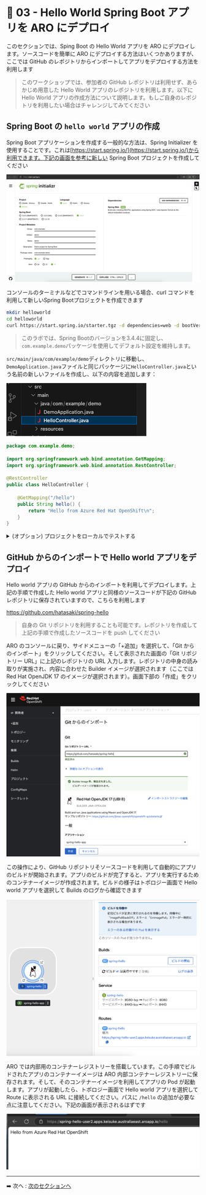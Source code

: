 # :rocket: 03 - Hello World Spring Boot アプリを ARO にデプロイ

このセクションでは、Sping Boot の Hello World アプリを ARO にデプロイします。ソースコードを簡単に ARO にデプロイする方法はいくつかありますが、ここでは GitHub のレポジトリからインポートしてアプリをデプロイする方法を利用します
> このワークショップでは、参加者の GitHub レポジトリは利用せず、あらかじめ用意した Hello World アプリのレポジトリを利用します。以下に Hello World アプリの作成方法について説明します。もしご自身のレポジトリを利用したい場合はチャレンジしてみてください

## Spring Boot の `hello world` アプリの作成

Spring Boot アプリケーションを作成する一般的な方法は、Spring Initializer を使用することです。これは[https://start.spring.io/](https://start.spring.io/)から利用できます。下記の画面を参考に新しい Spring Boot プロジェクトを作成してください

![Spring Initializr](images/spring_initializer.png)

コンソールのターミナルなどでコマンドラインを用いる場合、curl コマンドを利用して新しいSpring Bootプロジェクトを作成できます

```bash
mkdir helloworld
cd helloworld
curl https://start.spring.io/starter.tgz -d dependencies=web -d bootVersion=3.4.4 -d name=demo -d type=maven-project | tar -xzvf -
```

> このラボでは、Spring Bootのバージョンを3.4.4に固定し、`com.example.demo`パッケージを使用してデフォルト設定を維持します。

`src/main/java/com/example/demo`ディレクトリに移動し、`DemoApplication.java`ファイルと同じパッケージに`HelloController.java`という名前の新しいファイルを作成し、以下の内容を追加します：

![folder](images/java_folder.png)

```java
package com.example.demo;

import org.springframework.web.bind.annotation.GetMapping;
import org.springframework.web.bind.annotation.RestController;

@RestController
public class HelloController {

    @GetMapping("/hello")
    public String hello() {
        return "Hello from Azure Red Hat OpenShift\n";
    }
}
```

<details markdown="block">
<summary> (オプション) プロジェクトをローカルでテストする</summary>

ご利用のローカル環境が Java や maven などがセットアップ済みの場合、ローカルでコードをテストできます。以下のコマンドでプロジェクトをビルドして実行してください

```bash
./mvnw spring-boot:run
```

`/hello` エンドポイントにリクエストを送信すると、「Hello from Azure Red Hat OpenShift」というメッセージが返されるはずです。

![Hello World](images/local_hello.png)

</details>

## GitHub からのインポートで Hello world アプリをデプロイ

Hello world アプリの GitHub からのインポートを利用してデプロイします。上記の手順で作成した Hello world アプリと同様のソースコードが下記の GitHub レポジトリに保存されていますので、こちらを利用します

https://github.com/hatasaki/spring-hello

>自身の Git リポジトリを利用することも可能です。レポジトリを作成して上記の手順で作成したソースコードを push してください

ARO のコンソールに戻り、サイドメニューの「+追加」を選択して、「Git からのインポート」をクリックしてください。そして表示された画面の「Git リポジトリー URL」に上記のレポジトリの URL 入力します。レポジトリの中身の読み取りが実施され、内容に合わせた Builder イメージが選択されます（ここでは Red Hat OpenJDK 17 のイメージが選択されます）。画面下部の「作成」をクリックしてください

![git import](images/git_import.png)

この操作により、GitHub リポジトリそソースコードを利用して自動的にアプリのビルドが開始されます。アプリのビルドが完了すると、アプリを実行するためのコンテナーイメージが作成されます。ビルドの様子はトポロジー画面で Hello world アプリを選択して Builds のログから確認できます 

![app status](images/spring_app_status.png)

ARO では内部用のコンテナーレジストリーを搭載しています。この手順でビルドされたアプリのコンテナーイメージは ARO 内部コンテナーレジストリーに保存されます。そして、そのコンテナーイメージを利用してアプリの Pod が起動します。アプリが起動したら、トポロジー画面で Hello world アプリを選択して Route に表示される URL に接続してください。パスに `/hello` の追加が必要な点に注意してください。下記の画面が表示されるはずです

![app ui](images/spring_app_ui.png)

---

➡️
次へ : [次のセクションへ](../04-monitoring-apps/README.md)
